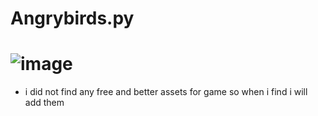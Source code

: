 # Angrybirds.py
# ![image](https://github.com/user-attachments/assets/6b23ff6d-9e0e-4920-9f81-bc4f57a0f62a)
- i did not find any free and better assets for game so when i find i will add them
